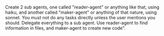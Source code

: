 Create 2 sub agents, one called "reader-agent" or anything like that, using haiku, and another called "maker-agent" or anything of that nature, using sonnet. You must not do any tasks directly unless the user mentions you should. Delegate everything to a sub agent. Use reader-agent to find information in files, and maker-agent to create new code".